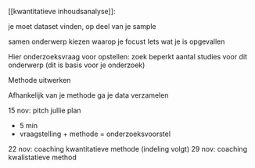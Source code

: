 [[kwantitatieve inhoudsanalyse]]:

je moet dataset vinden, op deel van je sample


samen onderwerp kiezen waarop je focust
Iets wat je is opgevallen


Hier onderzoeksvraag voor opstellen: zoek beperkt aantal studies voor dit onderwerp (dit is basis voor je onderzoek)

Methode uitwerken

Afhankelijk van je methode ga je data verzamelen



15 nov: pitch jullie plan
- 5 min
- vraagstelling + methode = onderzoeksvoorstel

22 nov: coaching kwantitatieve methode (indeling volgt)
29 nov: coaching kwalistatieve method
